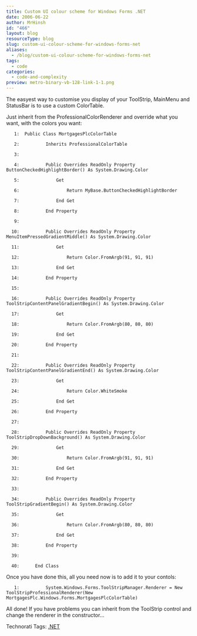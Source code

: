 ```yaml
---
title: Custom UI colour scheme for Windows Forms .NET
date: 2006-06-22
author: MrHinsh
id: "466"
layout: blog
resourceType: blog
slug: custom-ui-colour-scheme-for-windows-forms-net
aliases:
  - /blog/custom-ui-colour-scheme-for-windows-forms-net
tags:
  - code
categories:
  - code-and-complexity
preview: metro-binary-vb-128-link-1-1.png
---
```


The easyest way to customise you display of your ToolStrip, MainMenu and StatusBar is to use a custom ColorTable.

Just inherit from the ProfessionalColorRenderer and override what you want, with the colors you want:

```
   1:  Public Class MortgagesPlcColorTable
```

```
   2:          Inherits ProfessionalColorTable
```

```
   3:   
```

```
   4:          Public Overrides ReadOnly Property ButtonCheckedHighlightBorder() As System.Drawing.Color
```

```
   5:              Get
```

```
   6:                  Return MyBase.ButtonCheckedHighlightBorder
```

```
   7:              End Get
```

```
   8:          End Property
```

```
   9:   
```

```
  10:          Public Overrides ReadOnly Property MenuItemPressedGradientMiddle() As System.Drawing.Color
```

```
  11:              Get
```

```
  12:                  Return Color.FromArgb(91, 91, 91)
```

```
  13:              End Get
```

```
  14:          End Property
```

```
  15:   
```

```
  16:          Public Overrides ReadOnly Property ToolStripContentPanelGradientBegin() As System.Drawing.Color
```

```
  17:              Get
```

```
  18:                  Return Color.FromArgb(80, 80, 80)
```

```
  19:              End Get
```

```
  20:          End Property
```

```
  21:   
```

```
  22:          Public Overrides ReadOnly Property ToolStripContentPanelGradientEnd() As System.Drawing.Color
```

```
  23:              Get
```

```
  24:                  Return Color.WhiteSmoke
```

```
  25:              End Get
```

```
  26:          End Property
```

```
  27:   
```

```
  28:          Public Overrides ReadOnly Property ToolStripDropDownBackground() As System.Drawing.Color
```

```
  29:              Get
```

```
  30:                  Return Color.FromArgb(91, 91, 91)
```

```
  31:              End Get
```

```
  32:          End Property
```

```
  33:   
```

```
  34:          Public Overrides ReadOnly Property ToolStripGradientBegin() As System.Drawing.Color
```

```
  35:              Get
```

```
  36:                  Return Color.FromArgb(80, 80, 80)
```

```
  37:              End Get
```

```
  38:          End Property
```

```
  39:   
```

```
  40:      End Class
```

Once you have done this, all you need now is to add it to your contols:

```
   1:          System.Windows.Forms.ToolStripManager.Renderer = New ToolStripProfessionalRenderer(New MortgagesPlc.Windows.Forms.MortgagesPlcColorTable)
```

All done! If you have problems you can inherit from the ToolStrip control and change the renderer in the constructor...

Technorati Tags: [.NET](http://technorati.com/tags/.NET)
